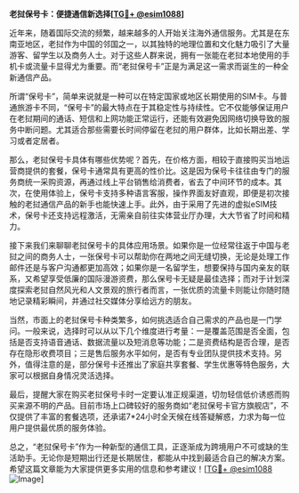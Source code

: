 **老挝保号卡：便捷通信新选择[[TG💪+ @esim1088](https://t.me/s/esim1088)]**

近年来，随着国际交流的频繁，越来越多的人开始关注海外通信服务。尤其是在东南亚地区，老挝作为中国的邻国之一，以其独特的地理位置和文化魅力吸引了大量游客、留学生以及商务人士。对于这些人群来说，拥有一张能在老挝本地使用的手机卡或流量卡显得尤为重要。而“老挝保号卡”正是为满足这一需求而诞生的一种全新通信产品。

所谓“保号卡”，简单来说就是一种可以在特定国家或地区长期使用的SIM卡。与普通旅游卡不同，“保号卡”的最大特点在于其稳定性与持续性。它不仅能够保证用户在老挝期间的通话、短信和上网功能正常运行，还能有效避免因网络切换导致的服务中断问题。尤其适合那些需要长时间停留在老挝的用户群体，比如长期出差、学习或者定居者。

那么，老挝保号卡具体有哪些优势呢？首先，在价格方面，相较于直接购买当地运营商提供的套餐，保号卡通常具有更高的性价比。这是因为保号卡往往由专门的服务商统一采购资源，再通过线上平台销售给消费者，省去了中间环节的成本。其次，在使用体验上，保号卡支持多种语言客服，操作界面友好直观，即便是初次接触的老挝通信产品的新手也能快速上手。此外，由于采用了先进的虚拟eSIM技术，保号卡还支持远程激活，无需亲自前往实体营业厅办理，大大节省了时间和精力。

接下来我们来聊聊老挝保号卡的具体应用场景。如果你是一位经常往返于中国与老挝之间的商务人士，一张保号卡可以帮助你在两地之间无缝切换，无论是处理工作邮件还是与客户沟通都更加高效；如果你是一名留学生，想要保持与国内亲友的联系，又希望享受低廉的国际漫游资费，那么保号卡无疑是最佳选择；而对于计划深度探索老挝自然风光和人文景观的旅行者而言，一张优质的流量卡则能让你随时随地记录精彩瞬间，并通过社交媒体分享给远方的朋友。

当然，市面上的老挝保号卡种类繁多，如何挑选适合自己需求的产品也是一门学问。一般来说，选择时可以从以下几个维度进行考量：一是覆盖范围是否全面，包括是否支持语音通话、数据流量以及短消息等功能；二是资费结构是否合理，是否存在隐形收费项目；三是售后服务水平如何，是否有专业团队提供技术支持。另外，值得注意的是，部分保号卡还推出了家庭共享套餐、学生优惠等特色服务，大家可以根据自身情况灵活选择。

最后，提醒大家在购买老挝保号卡时一定要认准正规渠道，切勿轻信低价诱惑而购买来源不明的产品。目前市场上口碑较好的服务商如“老挝保号卡官方旗舰店”，不仅提供了丰富的套餐选项，还承诺7*24小时全天候在线答疑解惑，力求为每一位用户提供最优质的服务体验。

总之，“老挝保号卡”作为一种新型的通信工具，正逐渐成为跨境用户不可或缺的生活助手。无论你是短期出行还是长期居住，都能从中找到最适合自己的解决方案。希望这篇文章能为大家提供更多实用的信息和参考建议！[[TG💪+ @esim1088](https://t.me/s/esim1088) ![Image](https://i.postimg.cc/4NQfJmqS/Snipaste-2025-05-13-00-14-12.png)]